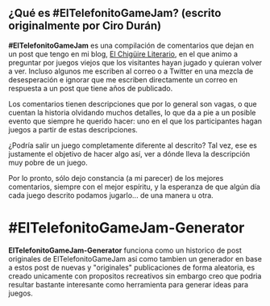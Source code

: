 ##  ¿Qué es #ElTelefonitoGameJam? (escrito originalmente por Ciro Durán)

**#ElTelefonitoGameJam** es una compilación de comentarios que dejan en un post que tengo en mi blog, [El Chigüire Literario](http://www.elchiguireliterario.com/), en el que animo a preguntar por juegos viejos que los visitantes hayan jugado y quieran volver a ver. Incluso algunos me escriben al correo o a Twitter en una mezcla de desesperación e ignorar que me escriben directamente un correo en respuesta a un post que tiene años de publicado.

Los comentarios tienen descripciones que por lo general son vagas, o que cuentan la historia olvidando muchos detalles, lo que da a pie a un posible evento que siempre he querido hacer: uno en el que los participantes hagan juegos a partir de estas descripciones.

¿Podría salir un juego completamente diferente al descrito? Tal vez, ese es justamente el objetivo de hacer algo así, ver a dónde lleva la descripción muy pobre de un juego.

Por lo pronto, sólo dejo constancia (a mi parecer) de los mejores comentarios, siempre con el mejor espíritu, y la esperanza de que algún día cada juego descrito podamos jugarlo... de una manera u otra. 

# #ElTelefonitoGameJam-Generator

**ElTelefonitoGameJam-Generator** funciona como un historico de post originales de ElTelefonitoGameJam asi como tambien un generador en base a estos post de nuevas y "originales" publicaciones de forma aleatoria, es creado unicamente con propositos recreativos sin embargo creo que podria resultar bastante interesante como herramienta para generar ideas para juegos.